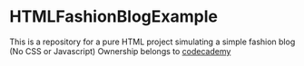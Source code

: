 # HTMLFashionBlogExample
This is a repository for a pure HTML project simulating a simple fashion blog (No CSS or Javascript)
Ownership belongs to [codecademy](https://www.codecademy.com/)
